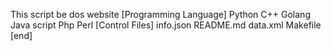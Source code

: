 This script be dos website
[Programming Language]
Python
C++
Golang
Java script
Php
Perl
[Control Files]
info.json
README.md
data.xml
Makefile
[end]





